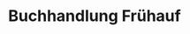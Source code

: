 ---
title: "Buchhandlung Frühauf"
url: /bad-sooden-allendorf/buchhandlung-fruehauf/
shop: Bücher
---